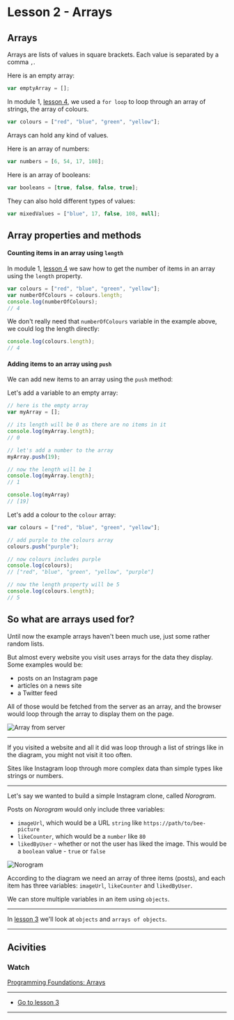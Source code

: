 
# Lesson 2 - Arrays

## Arrays

Arrays are lists of values in square brackets. Each value is separated by a comma `,`.

Here is an empty array:
```js
var emptyArray = [];
```

In module 1, [lesson 4](../1/4/#arrayloops), we used a `for loop` to loop through an array of strings, the array of colours.

```js
var colours = ["red", "blue", "green", "yellow"];
```

Arrays can hold any kind of values.

Here is an array of numbers:
```js
var numbers = [6, 54, 17, 108];
```

Here is an array of booleans:
```js
var booleans = [true, false, false, true];
```

They can also hold different types of values:

```js
var mixedValues = ["blue", 17, false, 108, null];
```

<!-- ###### Create a variable called `stringArray` and give it three string values
~~parser js arrays stringArray~~

###### Create a variable called `numberArray` and give it three number values
~~parser js arrays numberArray~~ -->

## Array properties and methods

#### Counting items in an array using `length`

In module 1, [lesson 4](../1/4/#arraylength) we saw how to get the number of items in an array using the `length` property.

```js
var colours = ["red", "blue", "green", "yellow"];
var numberOfColours = colours.length;
console.log(numberOfColours);
// 4
```

We don't really need that `numberOfColours` variable in the example above, we could log the length directly:

```js
console.log(colours.length);
// 4
```

<!-- ###### Create a variable called `arrayLength` with an array value, give it at least one value and log the number of items in it
~~parser js booleans arrayLength~~ -->

#### Adding items to an array using `push`

We can add new items to an array using the `push` method:

Let's add a variable to an empty array:

```js
// here is the empty array
var myArray = [];

// its length will be 0 as there are no items in it
console.log(myArray.length);
// 0

// let's add a number to the array
myArray.push(19);

// now the length will be 1
console.log(myArray.length);
// 1

console.log(myArray)
// [19]
```

Let's add a colour to the `colour` array:

```js
var colours = ["red", "blue", "green", "yellow"];

// add purple to the colours array
colours.push("purple");

// now colours includes purple
console.log(colours);
// ["red", "blue", "green", "yellow", "purple"]

// now the length property will be 5 
console.log(colours.length);
// 5
```

<!-- ###### Create a variable called `arrayLength` with an array value, give it at least one value and log the number of items in it
~~parser js booleans arrayLength~~ -->


## So what are arrays used for?

Until now the example arrays haven't been much use, just some rather random lists.

But almost every website you visit uses arrays for the data they display. Some examples would be:

- posts on an Instagram page
- articles on a news site
- a Twitter feed

All of those would be fetched from the server as an array, and the browser would loop through the array to display them on the page.

<img src="/images/array-from-server.png" alt="Array from server" style="max-width: 480px" />

---

If you visited a website and all it did was loop through a list of strings like in the diagram, you might not visit it too often. 

Sites like Instagram loop through more complex data than simple types like strings or numbers. 

---

Let's say we wanted to build a simple Instagram clone, called *Norogram*.

Posts on *Norogram* would only include three variables:

- `imageUrl`, which would be a URL `string` like `https://path/to/bee-picture`
- `likeCounter`, which would be a `number` like `80`
- `likedByUser` - whether or not the user has liked the image. This would be a `boolean` value - `true` or `false` 

<img src="/images/norogram.png" alt="Norogram" style="max-width: 600px" />

According to the diagram we need an array of three items (posts), and each item has three variables: `imageUrl`, `likeCounter` and `likedByUser`.

We can store multiple variables in an item using `objects`.

---

In [lesson 3](3) we'll look at `objects` and `arrays of objects`.

---

## Acivities

### Watch

[Programming Foundations: Arrays](https://scrimba.com/c/ckPyJrt7)

---

- [Go to lesson 3](3) 
---
